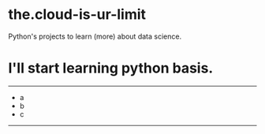 # the.cloud-is-ur-limit
Python's projects to learn (more) about data science. 

# I'll start learning python basis.

---

- a
- b
- c

--- 

